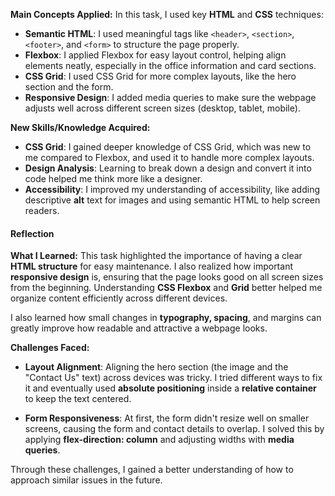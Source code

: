 
**Main Concepts Applied:**
In this task, I used key **HTML** and **CSS** techniques:
- **Semantic HTML**: I used meaningful tags like `<header>`, `<section>`, `<footer>`, and `<form>` to structure the page properly.
- **Flexbox**: I applied Flexbox for easy layout control, helping align elements neatly, especially in the office information and card sections.
- **CSS Grid**: I used CSS Grid for more complex layouts, like the hero section and the form.
- **Responsive Design**: I added media queries to make sure the webpage adjusts well across different screen sizes (desktop, tablet, mobile).

**New Skills/Knowledge Acquired:**
- **CSS Grid**: I gained deeper knowledge of CSS Grid, which was new to me compared to Flexbox, and used it to handle more complex layouts.
- **Design Analysis**: Learning to break down a design and convert it into code helped me think more like a designer.
- **Accessibility**: I improved my understanding of accessibility, like adding descriptive **alt** text for images and using semantic HTML to help screen readers.

#### Reflection 

**What I Learned:**
This task highlighted the importance of having a clear **HTML structure** for easy maintenance. I also realized how important **responsive design** is, ensuring that the page looks good on all screen sizes from the beginning. Understanding **CSS Flexbox** and **Grid** better helped me organize content efficiently across different devices.

I also learned how small changes in **typography, spacing**, and margins can greatly improve how readable and attractive a webpage looks.

**Challenges Faced:**
- **Layout Alignment**: Aligning the hero section (the image and the "Contact Us" text) across devices was tricky. I tried different ways to fix it and eventually used **absolute positioning** inside a **relative container** to keep the text centered.

- **Form Responsiveness**: At first, the form didn't resize well on smaller screens, causing the form and contact details to overlap. I solved this by applying **flex-direction: column** and adjusting widths with **media queries**.

Through these challenges, I gained a better understanding of how to approach similar issues in the future.